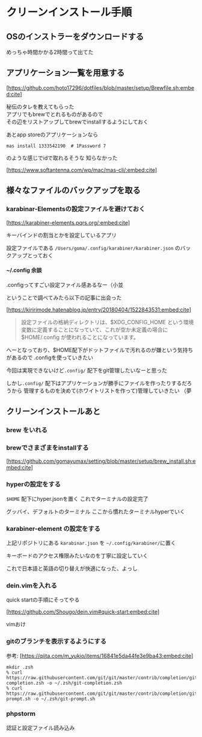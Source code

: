 # クリーンインストール手順
## OSのインストラーをダウンロードする
めっちゃ時間かかる2時間って出てた

## アプリケーション一覧を用意する

[https://github.com/hoto17296/dotfiles/blob/master/setup/Brewfile.sh:embed:cite]

秘伝のタレを教えてもらった  
アプリでもbrewでとれるものがあるので  
その辺をリストアップしてbrewでinstallするようにしておく

あとapp storeのアプリケーションなら
```:bash
mas install 1333542190  # 1Password 7
```

のような感じでidで取れるそうな
知らなかった

[https://www.softantenna.com/wp/mac/mas-cli/:embed:cite]

## 様々なファイルのバックアップを取る

### karabinar-Elementsの設定ファイルを避けておく

[https://karabiner-elements.pqrs.org/:embed:cite]

キーバインドの割当とかを設定しているアプリ

設定ファイルである
`/Users/goma/.config/karabiner/karabiner.json` のバックアップとっておく 

#### ~/.config 余談
.configってすごい設定ファイル感あるなー（小並

ということで調べてみたら以下の記事に出会った

[https://kiririmode.hatenablog.jp/entry/20180404/1522843531:embed:cite]

> 設定ファイルの格納ディレクトリは、$XDG_CONFIG_HOME という環境変数に定義することになっていて、これが空か未定義の場合に $HOME/.config が使われることになっています。

へーとなっており、$HOME配下がドットファイルで汚れるのが嫌という気持ちがあるので
.configを使っていきたい

今回は実現できないけど`.config/` 配下をgit管理したいなーと思った

しかし`.config/` 配下はアプリケーションが勝手にファイルを作ったりするだろうから
管理するものを決めて(ホワイトリストを作って)管理していきたい （夢



## クリーンインストールあと
### brew をいれる
### brewでさまざまをinstallする

[https://github.com/gomayumax/setting/blob/master/setup/brew_install.sh:embed:cite]

### hyperの設定をする

`$HOME` 配下にhyper.jsonを置く
これでターミナルの設定完了

グッバイ、デフォルトのターミナル
ここから慣れたターミナルhyperでいく

### karabiner-element の設定をする
上記リポジトリにある `karabinar.json` を `~/.config/karabiner/`に置く

キーボードのアクセス権限みたいなのを丁寧に設定していく

これで日本語と英語の切り替えが快適になった、よっし

### dein.vimを入れる

quick startの手順にそってやる

[https://github.com/Shougo/dein.vim#quick-start:embed:cite]

vimおけ


### gitのブランチを表示するようにする
参考: 
[https://qiita.com/m_yukio/items/16841e5da44fe3e9ba43:embed:cite]



```
mkdir .zsh
% curl https://raw.githubusercontent.com/git/git/master/contrib/completion/git-completion.zsh -o ~/.zsh/git-completion.zsh
% curl https://raw.githubusercontent.com/git/git/master/contrib/completion/git-prompt.sh -o ~/.zsh/git-prompt.sh
```

### phpstorm
認証と設定ファイル読み込み


